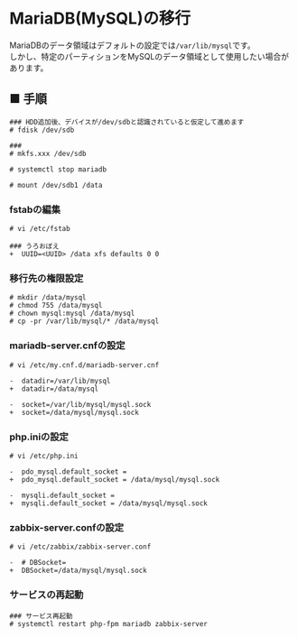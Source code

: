 # MariaDB(MySQL)の移行
MariaDBのデータ領域はデフォルトの設定では`/var/lib/mysql`です。  
しかし、特定のパーティションをMySQLのデータ領域として使用したい場合があります。
## ■ 手順
```
### HDD追加後、デバイスが/dev/sdbと認識されていると仮定して進めます
# fdisk /dev/sdb

### 
# mkfs.xxx /dev/sdb
```
```
# systemctl stop mariadb
```
```
# mount /dev/sdb1 /data
```
### fstabの編集
```
# vi /etc/fstab
```
```
### うろおぼえ
+  UUID=<UUID> /data xfs defaults 0 0
```
### 移行先の権限設定
```
# mkdir /data/mysql
# chmod 755 /data/mysql
# chown mysql:mysql /data/mysql
# cp -pr /var/lib/mysql/* /data/mysql
```
### mariadb-server.cnfの設定
```
# vi /etc/my.cnf.d/mariadb-server.cnf
```
```
-  datadir=/var/lib/mysql
+  datadir=/data/mysql

-  socket=/var/lib/mysql/mysql.sock
+  socket=/data/mysql/mysql.sock
```
### php.iniの設定
```
# vi /etc/php.ini
```
```
-  pdo_mysql.default_socket =
+  pdo_mysql.default_socket = /data/mysql/mysql.sock

-  mysqli.default_socket =
+  mysqli.default_socket = /data/mysql/mysql.sock
```
### zabbix-server.confの設定
```
# vi /etc/zabbix/zabbix-server.conf
```
```
-  # DBSocket=
+  DBSocket=/data/mysql/mysql.sock
```
### サービスの再起動
```
### サービス再起動
# systemctl restart php-fpm mariadb zabbix-server
```
